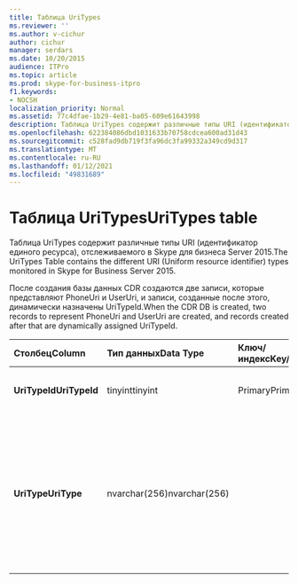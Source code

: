 ```yaml
---
title: Таблица UriTypes
ms.reviewer: ''
ms.author: v-cichur
author: cichur
manager: serdars
ms.date: 10/20/2015
audience: ITPro
ms.topic: article
ms.prod: skype-for-business-itpro
f1.keywords:
- NOCSH
localization_priority: Normal
ms.assetid: 77c4dfae-1b29-4e81-ba05-609e61643998
description: Таблица UriTypes содержит различные типы URI (идентификатор единого ресурса), отслеживаемого в Skype для бизнеса Server 2015.
ms.openlocfilehash: 622384086dbd1031633b70758cdcea600ad31d43
ms.sourcegitcommit: c528fad9db719f3fa96dc3fa99332a349cd9d317
ms.translationtype: MT
ms.contentlocale: ru-RU
ms.lasthandoff: 01/12/2021
ms.locfileid: "49831689"
---
```

# <a name="uritypes-table"></a><span data-ttu-id="e55c2-103">Таблица UriTypes</span><span class="sxs-lookup"><span data-stu-id="e55c2-103">UriTypes table</span></span>
 
<span data-ttu-id="e55c2-104">Таблица UriTypes содержит различные типы URI (идентификатор единого ресурса), отслеживаемого в Skype для бизнеса Server 2015.</span><span class="sxs-lookup"><span data-stu-id="e55c2-104">The UriTypes Table contains the different URI (Uniform resource identifier) types monitored in Skype for Business Server 2015.</span></span>

<span data-ttu-id="e55c2-105">После создания базы данных CDR создаются две записи, которые представляют PhoneUri и UserUri, и записи, созданные после этого, динамически назначены UriTypeId.</span><span class="sxs-lookup"><span data-stu-id="e55c2-105">When the CDR DB is created, two records to represent PhoneUri and UserUri are created, and records created after that are dynamically assigned UriTypeId.</span></span> 
  
|<span data-ttu-id="e55c2-106">**Столбец**</span><span class="sxs-lookup"><span data-stu-id="e55c2-106">**Column**</span></span>|<span data-ttu-id="e55c2-107">**Тип данных**</span><span class="sxs-lookup"><span data-stu-id="e55c2-107">**Data Type**</span></span>|<span data-ttu-id="e55c2-108">**Ключ/индекс**</span><span class="sxs-lookup"><span data-stu-id="e55c2-108">**Key/Index**</span></span>|<span data-ttu-id="e55c2-109">**Details**</span><span class="sxs-lookup"><span data-stu-id="e55c2-109">**Details**</span></span>|
|:-----|:-----|:-----|:-----|
|<span data-ttu-id="e55c2-110">**UriTypeId**</span><span class="sxs-lookup"><span data-stu-id="e55c2-110">**UriTypeId**</span></span> <br/> |<span data-ttu-id="e55c2-111">tinyint</span><span class="sxs-lookup"><span data-stu-id="e55c2-111">tinyint</span></span>  <br/> |<span data-ttu-id="e55c2-112">Primary</span><span class="sxs-lookup"><span data-stu-id="e55c2-112">Primary</span></span>  <br/> |<span data-ttu-id="e55c2-113">Уникальный идентификатор типа URI.</span><span class="sxs-lookup"><span data-stu-id="e55c2-113">Unique identifier assigned to a URI type.</span></span>  <br/> <span data-ttu-id="e55c2-114">Возможные значения — от 0 до 255</span><span class="sxs-lookup"><span data-stu-id="e55c2-114">Possible values - 0 to 255</span></span> |
|<span data-ttu-id="e55c2-115">**UriType**</span><span class="sxs-lookup"><span data-stu-id="e55c2-115">**UriType**</span></span> <br/> |<span data-ttu-id="e55c2-116">nvarchar(256)</span><span class="sxs-lookup"><span data-stu-id="e55c2-116">nvarchar(256)</span></span>  <br/> || <span data-ttu-id="e55c2-117">Описания различных типов URI.</span><span class="sxs-lookup"><span data-stu-id="e55c2-117">Descriptions of the different URI types.</span></span> <span data-ttu-id="e55c2-118">Предварительно назначены следующие значения:</span><span class="sxs-lookup"><span data-stu-id="e55c2-118">The following values are pre-assigned:</span></span> <br/>  <span data-ttu-id="e55c2-119">1 — URI телефона</span><span class="sxs-lookup"><span data-stu-id="e55c2-119">1 - Phone Uri</span></span> <br/>  <span data-ttu-id="e55c2-120">0 — URI пользователя</span><span class="sxs-lookup"><span data-stu-id="e55c2-120">0 - User Uri</span></span> <br/> <br/>  <span data-ttu-id="e55c2-121">Другие возможные типы:</span><span class="sxs-lookup"><span data-stu-id="e55c2-121">Other possible types include:</span></span> <br/><span data-ttu-id="e55c2-122">conf:applicationsharing</span><span class="sxs-lookup"><span data-stu-id="e55c2-122">conf:applicationsharing</span></span> <br/> <span data-ttu-id="e55c2-123">conf:audio-video</span><span class="sxs-lookup"><span data-stu-id="e55c2-123">conf:audio-video</span></span><br/> <span data-ttu-id="e55c2-124">conf:chat</span><span class="sxs-lookup"><span data-stu-id="e55c2-124">conf:chat</span></span><br/>    <span data-ttu-id="e55c2-125">conf:focus</span><span class="sxs-lookup"><span data-stu-id="e55c2-125">conf:focus</span></span><br/>   <span data-ttu-id="e55c2-126">mras</span><span class="sxs-lookup"><span data-stu-id="e55c2-126">mras</span></span><br/>
